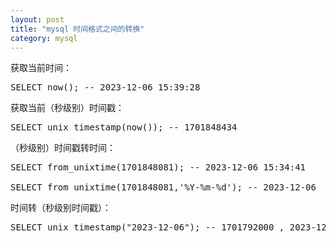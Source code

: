 ```yaml
---
layout: post
title: "mysql 时间格式之间的转换"
category: mysql 
---
```


获取当前时间：
<pre>
SELECT now(); -- 2023-12-06 15:39:28
</pre>
获取当前（秒级别）时间戳：
<pre>
SELECT unix_timestamp(now()); -- 1701848434
</pre>
（秒级别）时间戳转时间：
<pre>
SELECT from_unixtime(1701848081); -- 2023-12-06 15:34:41

SELECT from_unixtime(1701848081,'%Y-%m-%d'); -- 2023-12-06
</pre>
时间转（秒级别时间戳）：
<pre>
SELECT unix_timestamp("2023-12-06"); -- 1701792000 , 2023-12-06 00:00:00
</pre>
